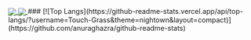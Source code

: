 
<a href="https://github.com/anuraghazra/github-readme-stats">
  <img align="center" src="https://github-readme-stats.vercel.app/api/pin/?username=anuraghazra&repo=github-readme-stats" />
</a>
<a href="https://github.com/anuraghazra/convoychat">
  <img align="center" src="[![Touch-Grass's GitHub stats](https://github-readme-stats.vercel.app/api?username=Touch-Grass&theme=nightown)](https://github.com/Touch-Grass/github-readme-stats)" />
</a>
###
[![Top Langs](https://github-readme-stats.vercel.app/api/top-langs/?username=Touch-Grass&theme=nightown&layout=compact)](https://github.com/anuraghazra/github-readme-stats)
